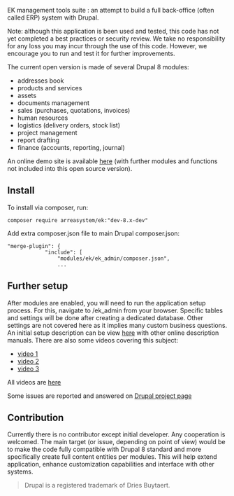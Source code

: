 EK management tools suite : an attempt to build a full back-office (often called ERP) system with Drupal.

Note: although this application is been used and tested, this code has not yet completed a best practices or security review. We take no responsibility for any loss you may incur through the use of this code. However, we encourage you to run and test it for further improvements. 

The current open version is made of several Drupal 8 modules:

- addresses book
- products and services
- assets
- documents management
- sales (purchases, quotations, invoices)
- human resources
- logistics (delivery orders, stock list)
- project management
- report drafting
- finance (accounts, reporting, journal) 

An online demo site is available [here](http://ek.demo.arrea-systems.com) (with further modules and functions not included into this open source version).

## Install

To install via composer, run:
```
composer require arreasystem/ek:"dev-8.x-dev"
```

Add extra composer.json file to main Drupal composer.json:

```
"merge-plugin": {
            "include": [
                "modules/ek/ek_admin/composer.json",
                ...
```

## Further setup

After modules are enabled, you will need to run the application setup process.
For this, navigate to /ek_admin from your browser. Specific tables and settings will be done after
creating a dedicated database. 
Other settings are not covered here as it implies many custom business questions.
An initial setup description can be view [here](https://arrea-systems.com/ek_manuals) with other online description manuals.
There are also some videos covering this subject:
 - [video 1](https://www.useloom.com/share/e9bdd405ebab4b0cb6c272f2c1f224f4)
 - [video 2](https://www.useloom.com/share/0a5b298ceb724c63b973437710cf0ce6)
 - [video 3](https://www.useloom.com/share/25a83961acd24047b830eba05c740026)

All videos are [here](https://www.useloom.com/share/folder/cf070450cd5e45caa50c2c83607289f4)

Some issues are reported and answered on [Drupal project page](https://www.drupal.org/project/issues/2887559?text=&status=All&priorities=All&categories=All&version=All&component=All)

## Contribution

Currently there is no contributor except initial developer.
Any cooperation is welcomed.
The main target (or issue, depending on point of view) would be to make the code fully compatible with Drupal 8 standard
and more specifically create full content entities per modules. This will help extend application,
enhance customization capabilities and interface with other systems.







> Drupal is a registered trademark of Dries Buytaert.



